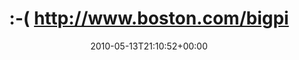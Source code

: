---
retweeted: false
source: <a href="http://kiwi-app.net" rel="nofollow">Kiwi</a>
entities:
  hashtags: []
  symbols: []
  user_mentions: []
  urls: []
display_text_range:
- '0'
- '80'
favorite_count: '0'
id_str: '13934769794'
truncated: false
retweet_count: '0'
id: '13934769794'
created_at: Thu May 13 21:10:52 +0000 2010
favorited: false
full_text: ":-( http://www.boston.com/bigpicture/2010/05/disaster_unfolds_slowly_in_the.html"
lang: zxx
tags:
- pesos:twitter
date: '2010-05-13T21:10:52+00:00'
src: https://twitter.com/bascht/status/13934769794
original_url: https://twitter.com/bascht/status/13934769794
type: twitter_tweet
text: ":-( http://www.boston.com/bigpicture/2010/05/disaster_unfolds_slowly_in_the.html"
title: ":-( http://www.boston.com/bigpi"

---
